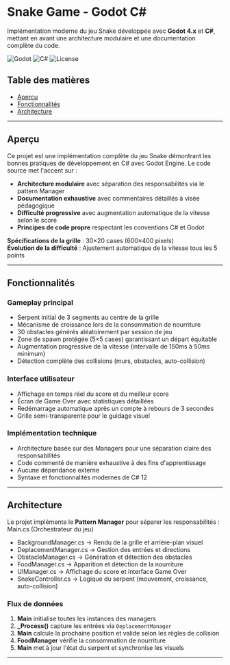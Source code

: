 # Snake Game - Godot C#

Implémentation moderne du jeu Snake développée avec **Godot 4.x** et **C#**, mettant en avant une architecture modulaire et une documentation complète du code.

![Godot](https://img.shields.io/badge/Godot-4.x-478CBF?logo=godot-engine&logoColor=white)
![C#](https://img.shields.io/badge/C%23-12.0-239120?logo=csharp&logoColor=white)
![License](https://img.shields.io/badge/License-MIT-green)

## Table des matières

- [Aperçu](#aperçu)
- [Fonctionnalités](#fonctionnalités)
- [Architecture](#architecture)

---

## Aperçu

Ce projet est une implémentation complète du jeu Snake démontrant les bonnes pratiques de développement en C# avec Godot Engine. Le code source met l'accent sur :

- **Architecture modulaire** avec séparation des responsabilités via le pattern Manager
- **Documentation exhaustive** avec commentaires détaillés à visée pédagogique
- **Difficulté progressive** avec augmentation automatique de la vitesse selon le score
- **Principes de code propre** respectant les conventions C# et Godot

**Spécifications de la grille** : 30×20 cases (600×400 pixels)  
**Évolution de la difficulté** : Ajustement automatique de la vitesse tous les 5 points

---

## Fonctionnalités

### Gameplay principal
- Serpent initial de 3 segments au centre de la grille
- Mécanisme de croissance lors de la consommation de nourriture
- 30 obstacles générés aléatoirement par session de jeu
- Zone de spawn protégée (5×5 cases) garantissant un départ équitable
- Augmentation progressive de la vitesse (intervalle de 150ms à 50ms minimum)
- Détection complète des collisions (murs, obstacles, auto-collision)

### Interface utilisateur
- Affichage en temps réel du score et du meilleur score
- Écran de Game Over avec statistiques détaillées
- Redémarrage automatique après un compte à rebours de 3 secondes
- Grille semi-transparente pour le guidage visuel

### Implémentation technique
- Architecture basée sur des Managers pour une séparation claire des responsabilités
- Code commenté de manière exhaustive à des fins d'apprentissage
- Aucune dépendance externe
- Syntaxe et fonctionnalités modernes de C# 12

---

## Architecture

Le projet implémente le **Pattern Manager** pour séparer les responsabilités :
Main.cs (Orchestrateur du jeu)
- BackgroundManager.cs    → Rendu de la grille et arrière-plan visuel
- DeplacementManager.cs   → Gestion des entrées et directions
- ObstacleManager.cs      → Génération et détection des obstacles
- FoodManager.cs          → Apparition et détection de la nourriture
- UIManager.cs            → Affichage du score et interface Game Over
- SnakeController.cs      → Logique du serpent (mouvement, croissance, auto-collision)

### Flux de données
1. **Main** initialise toutes les instances des managers
2. **_Process()** capture les entrées via `DeplacementManager`
3. **Main** calcule la prochaine position et valide selon les règles de collision
4. **FoodManager** vérifie la consommation de nourriture
5. **Main** met à jour l'état du serpent et synchronise les visuels

---

